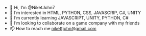- 👋 Hi, I’m @NiketJohn7
- 👀 I’m interested in HTML, PYTHON, CSS, JAVASCRIP, C#, UNITY
- 🌱 I’m currently learning JAVASCRIPT, UNITY, PYTHON, C#
- 💞️ I’m looking to collaborate on a game company with my friends 
- 📫 How to reach me nikettjohn@gmail.com 

<!---
NiketJohn7/NiketJohn7 is a ✨ special ✨ repository because its `README.md` (this file) appears on your GitHub profile.
You can click the Preview link to take a look at your changes.
--->
